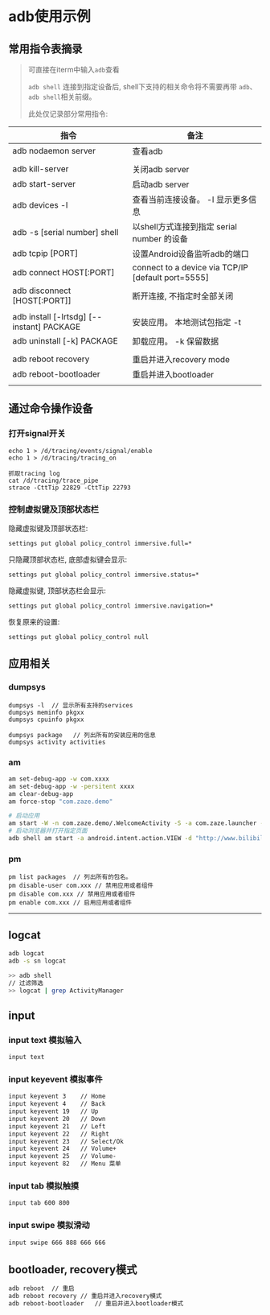 # adb使用示例

## 常用指令表摘录

> 可直接在iterm中输入``adb``查看
>
> ``adb shell`` 连接到指定设备后, shell下支持的相关命令将不需要再带 ``adb``、``adb shell``相关前缀。
>
> 此处仅记录部分常用指令:

| 指令                                      | 备注                                               |
| ----------------------------------------- | -------------------------------------------------- |
| adb nodaemon server                       | 查看adb                                            |
|                                           |                                                    |
| adb kill-server                           | 关闭adb server                                     |
| adb start-server                          | 启动adb server                                     |
| adb devices -l                            | 查看当前连接设备。 -l 显示更多信息                 |
| adb -s [serial number] shell              | 以shell方式连接到指定 serial number 的设备         |
| adb tcpip [PORT]                          | 设置Android设备监听adb的端口                       |
| adb connect HOST[:PORT]                   | connect to a device via TCP/IP [default port=5555] |
| adb disconnect [HOST[:PORT]]              | 断开连接, 不指定时全部关闭                         |
|                                           |                                                    |
| adb install [-lrtsdg] [--instant] PACKAGE | 安装应用。 本地测试包指定 -t                       |
| adb uninstall [-k] PACKAGE                | 卸载应用。 -k 保留数据                             |
|                                           |                                                    |
| adb reboot recovery                       | 重启并进入recovery mode                            |
| adb reboot-bootloader                     | 重启并进入bootloader                               |
|                                           |                                                    |

## 通过命令操作设备

### 打开signal开关

```shell
echo 1 > /d/tracing/events/signal/enable
echo 1 > /d/tracing/tracing_on

抓取tracing log
cat /d/tracing/trace_pipe
strace -CttTip 22829 -CttTip 22793
```

### 控制虚拟键及顶部状态栏

隐藏虚拟键及顶部状态栏:

```
settings put global policy_control immersive.full=*
```

只隐藏顶部状态栏, 底部虚拟键会显示:

```
settings put global policy_control immersive.status=*
```

隐藏虚拟键, 顶部状态栏会显示:

```
settings put global policy_control immersive.navigation=*
```

恢复原来的设置:

```
settings put global policy_control null
```





## 应用相关

### dumpsys
```
dumpsys -l  // 显示所有支持的services
dumpsys meminfo pkgxx
dumpsys cpuinfo pkgxx

dumpsys package   // 列出所有的安装应用的信息
dumpsys activity activities
```

### am

```bash
am set-debug-app -w com.xxxx
am set-debug-app -w -persitent xxxx
am clear-debug-app
am force-stop "com.zaze.demo"

# 启动应用
am start -W -n com.zaze.demo/.WelcomeActivity -S -a com.zaze.launcher -c android.intent.category.DEFAULT -f 0x10200000
# 启动浏览器并打开指定页面
adb shell am start -a android.intent.action.VIEW -d "http://www.bilibili.com"
```

### pm

```
pm list packages  // 列出所有的包名。
pm disable-user com.xxx // 禁用应用或者组件
pm disable com.xxx // 禁用应用或者组件
pm enable com.xxx // 启用应用或者组件
```

---

## logcat 

```bash
adb logcat
adb -s sn logcat
```

```bash
>> adb shell
// 过滤筛选
>> logcat | grep ActivityManager 
```


## input

### input text 模拟输入
```bash
input text
```

### input keyevent 模拟事件
```bash
input keyevent 3    // Home
input keyevent 4    // Back
input keyevent 19   // Up
input keyevent 20   // Down
input keyevent 21   // Left
input keyevent 22   // Right
input keyevent 23   // Select/Ok
input keyevent 24   // Volume+
input keyevent 25   // Volume-
input keyevent 82   // Menu 菜单
```

### input tab 模拟触摸
```bash
input tab 600 800
```

### input swipe 模拟滑动

```bash
input swipe 666 888 666 666
```

## bootloader, recovery模式

```bash
adb reboot  // 重启
adb reboot recovery // 重启并进入recovery模式
adb reboot-bootloader   // 重启并进入bootloader模式
```



[1]: http://static.zybuluo.com/zaze/53kqp387aoy6xdxryh1yk2lx/image_1e07q1jt011rt165c3cs1ao91tsr9.png
[2]: http://static.zybuluo.com/zaze/k8cyxkqs5eq1eb7vk63zfodg/image_1e07q380o1gjlqe1t83o501218m.png